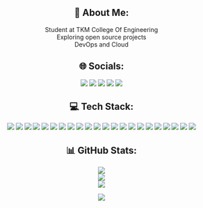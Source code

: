 <!-- 💫 About Me: -->
<h2 align="center">💫 About Me:</h2>
<p align="center">
  Student at TKM College Of Engineering<br>
 Exploring open source projects<br>
  DevOps and Cloud<br>
  

</p>

<!-- 🌐 Socials: -->
<h2 align="center">🌐 Socials:</h2>
<p align="center">
  <a href="https://instagram.com/neergasm"><img src="https://img.shields.io/badge/Instagram-%23E4405F.svg?logo=Instagram&logoColor=white"/></a>
  <a href="https://linkedin.com/in/neeraj-manivarnan-91033126a"><img src="https://img.shields.io/badge/LinkedIn-%230077B5.svg?logo=linkedin&logoColor=white"/></a>
  <a href="https://medium.com/@neerajmanivarnan666"><img src="https://img.shields.io/badge/Medium-12100E?logo=medium&logoColor=white"/></a>
  <a href="https://stackoverflow.com/users/neerajmanivarnan"><img src="https://img.shields.io/badge/-Stackoverflow-FE7A16?logo=stack-overflow&logoColor=white"/></a>
  <a href="https://x.com/neergasm"><img src="https://img.shields.io/badge/X-black.svg?logo=X&logoColor=white"/></a>
</p>

<!-- 💻 Tech Stack: -->
<h2 align="center">💻 Tech Stack:</h2>
<p align="center">
  <img src="https://img.shields.io/badge/c-%2300599C.svg?style=flat&logo=c&logoColor=white"/>
  <img src="https://img.shields.io/badge/c++-%2300599C.svg?style=flat&logo=c%2B%2B&logoColor=white"/>
  <img src="https://img.shields.io/badge/css3-%231572B6.svg?style=flat&logo=css3&logoColor=white"/>
  <img src="https://img.shields.io/badge/java-%23ED8B00.svg?style=flat&logo=openjdk&logoColor=white"/>
  <img src="https://img.shields.io/badge/html5-%23E34F26.svg?style=flat&logo=html5&logoColor=white"/>
  <img src="https://img.shields.io/badge/javascript-%23323330.svg?style=flat&logo=javascript&logoColor=%23F7DF1E"/>
  <img src="https://img.shields.io/badge/python-3670A0?style=flat&logo=python&logoColor=ffdd54"/>
  <img src="https://img.shields.io/badge/shell_script-%23121011.svg?style=flat&logo=gnu-bash&logoColor=white"/>
  <img src="https://img.shields.io/badge/github%20pages-121013?style=flat&logo=github&logoColor=white"/>
  <img src="https://img.shields.io/badge/GoogleCloud-%234285F4.svg?style=flat&logo=google-cloud&logoColor=white"/>
  <img src="https://img.shields.io/badge/bootstrap-%238511FA.svg?style=flat&logo=bootstrap&logoColor=white"/>
  <img src="https://img.shields.io/badge/django-%23092E20.svg?style=flat&logo=django&logoColor=white"/>
  <img src="https://img.shields.io/badge/DJANGO-REST-ff1709?style=flat&logo=django&logoColor=white&color=ff1709&labelColor=gray"/>
  <img src="https://img.shields.io/badge/FastAPI-005571?style=flat&logo=fastapi"/>
  <img src="https://img.shields.io/badge/react-%2320232a.svg?style=flat&logo=react&logoColor=%2361DAFB"/>
  <img src="https://img.shields.io/badge/spring-%236DB33F.svg?style=flat&logo=spring&logoColor=white"/>
  <img src="https://img.shields.io/badge/Apache%20Maven-C71A36?style=flat&logo=Apache%20Maven&logoColor=white"/>
  <img src="https://img.shields.io/badge/MariaDB-003545?style=flat&logo=mariadb&logoColor=white"/>
  <img src="https://img.shields.io/badge/mysql-%2300000f.svg?style=flat&logo=mysql&logoColor=white"/>
  <img src="https://img.shields.io/badge/docker-%230db7ed.svg?style=flat&logo=docker&logoColor=white"/>
  <img src="https://img.shields.io/badge/kubernetes-%23326ce5.svg?style=flat&logo=kubernetes&logoColor=white"/>
  <img src="https://img.shields.io/badge/Postman-FF6C37?style=flat&logo=postman&logoColor=white"/>
</p>

<!-- 📊 GitHub Stats: -->
<h2 align="center">📊 GitHub Stats:</h2>
<p align="center">
  <img src="https://github-readme-stats.vercel.app/api?username=neerajmanivarnan&theme=react&hide_border=true&include_all_commits=false&count_private=false"/><br/>
  <img src="https://github-readme-streak-stats.herokuapp.com/?user=neerajmanivarnan&theme=react&hide_border=true"/><br/>
  <img src="https://github-readme-stats.vercel.app/api/top-langs/?username=neerajmanivarnan&theme=react&hide_border=true&include_all_commits=false&count_private=false&layout=compact"/>
</p>

<!-- Visitor Count -->
<p align="center">
  <a href="https://visitcount.itsvg.in">
    <img src="https://visitcount.itsvg.in/api?id=neerajmanivarnan&icon=0&color=0">
  </a>
</p>
